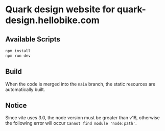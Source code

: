 # Quark design website for quark-design.hellobike.com

## Available Scripts

```bash
npm install
npm run dev
```

## Build

When the code is merged into the `main` branch, the static resources are automatically built.

## Notice

Since vite uses 3.0, the node version must be greater than v16, otherwise the following error will occur `Cannot find module 'node:path'`.
